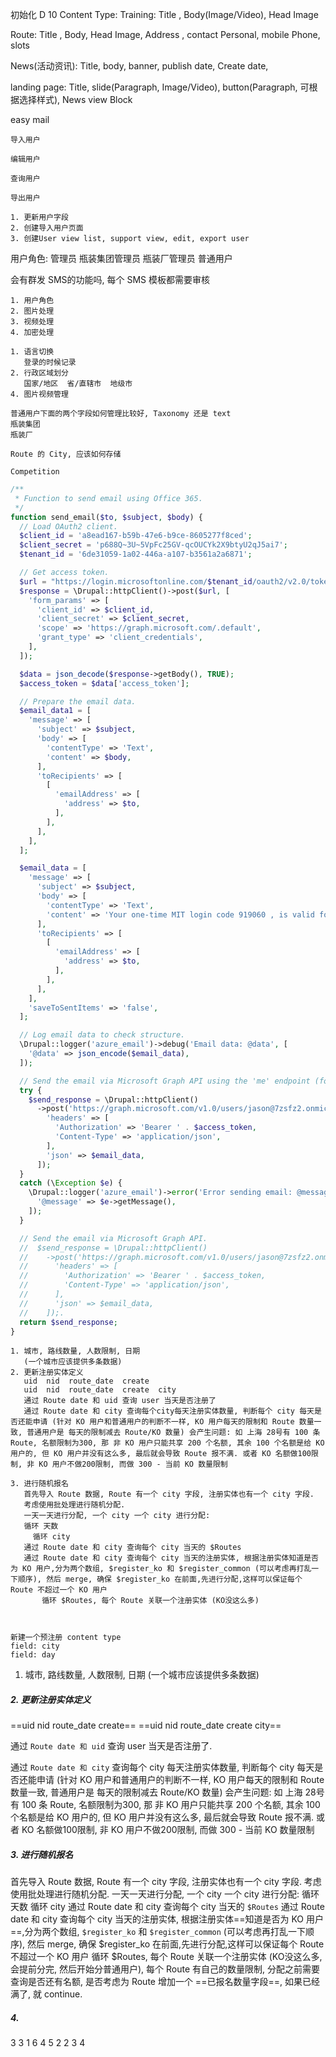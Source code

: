 初始化 D 10
Content Type: 
Training: Title ,  Body(Image/Video),  Head Image

Route:  Title ,  Body,  Head Image, Address  , contact Personal, mobile Phone, slots

News(活动资讯): Title, body, banner, publish date, Create date, 

landing page: Title, slide(Paragraph, Image/Video), button(Paragraph, 可根据选择样式), News view Block


easy mail

```
导入用户

编辑用户

查询用户

导出用户

1. 更新用户字段
2. 创建导入用户页面
3. 创建User view list, support view, edit, export user
```

用户角色:
管理员
瓶装集团管理员
瓶装厂管理员
普通用户

会有群发 SMS的功能吗, 每个 SMS 模板都需要审核

```
1. 用户角色
2. 图片处理
3. 视频处理
4. 加密处理
```


```
1. 语言切换
   登录的时候记录
2. 行政区域划分
   国家/地区  省/直辖市  地级市
4. 图片视频管理
```

```
普通用户下面的两个字段如何管理比较好, Taxonomy 还是 text
瓶装集团
瓶装厂

Route 的 City, 应该如何存储

Competition 
```


```php
/**
 * Function to send email using Office 365.
 */
function send_email($to, $subject, $body) {
  // Load OAuth2 client.
  $client_id = 'a8ead167-b59b-47e6-b9ce-8605277f8ced';
  $client_secret = 'p688Q~3U~5VpFc25GV-qcOUCYk2X9btyU2qJ5ai7';
  $tenant_id = '6de31059-1a02-446a-a107-b3561a2a6871';

  // Get access token.
  $url = "https://login.microsoftonline.com/$tenant_id/oauth2/v2.0/token";
  $response = \Drupal::httpClient()->post($url, [
    'form_params' => [
      'client_id' => $client_id,
      'client_secret' => $client_secret,
      'scope' => 'https://graph.microsoft.com/.default',
      'grant_type' => 'client_credentials',
    ],
  ]);

  $data = json_decode($response->getBody(), TRUE);
  $access_token = $data['access_token'];

  // Prepare the email data.
  $email_data1 = [
    'message' => [
      'subject' => $subject,
      'body' => [
        'contentType' => 'Text',
        'content' => $body,
      ],
      'toRecipients' => [
        [
          'emailAddress' => [
            'address' => $to,
          ],
        ],
      ],
    ],
  ];

  $email_data = [
    'message' => [
      'subject' => $subject,
      'body' => [
        'contentType' => 'Text',
        'content' => 'Your one-time MIT login code 919060 , is valid for only 15 minutes.',
      ],
      'toRecipients' => [
        [
          'emailAddress' => [
            'address' => $to,
          ],
        ],
      ],
    ],
    'saveToSentItems' => 'false',
  ];

  // Log email data to check structure.
  \Drupal::logger('azure_email')->debug('Email data: @data', [
    '@data' => json_encode($email_data),
  ]);

  // Send the email via Microsoft Graph API using the 'me' endpoint (for authenticated user)
  try {
    $send_response = \Drupal::httpClient()
      ->post('https://graph.microsoft.com/v1.0/users/jason@7zsfz2.onmicrosoft.com/sendMail', [
        'headers' => [
          'Authorization' => 'Bearer ' . $access_token,
          'Content-Type' => 'application/json',
        ],
        'json' => $email_data,
      ]);
  }
  catch (\Exception $e) {
    \Drupal::logger('azure_email')->error('Error sending email: @message', [
      '@message' => $e->getMessage(),
    ]);
  }

  // Send the email via Microsoft Graph API.
  //  $send_response = \Drupal::httpClient()
  //    ->post('https://graph.microsoft.com/v1.0/users/jason@7zsfz2.onmicrosoft.com/sendMail', [
  //      'headers' => [
  //        'Authorization' => 'Bearer ' . $access_token,
  //        'Content-Type' => 'application/json',
  //      ],
  //      'json' => $email_data,
  //    ]);.
  return $send_response;
}
```

```
1. 城市, 路线数量, 人数限制, 日期
   (一个城市应该提供多条数据)
2. 更新注册实体定义
   uid  nid  route_date  create
   uid  nid  route_date  create  city
   通过 Route date 和 uid 查询 user 当天是否注册了
   通过 Route date 和 city 查询每个city每天注册实体数量, 判断每个 city 每天是否还能申请 (针对 KO 用户和普通用户的判断不一样, KO 用户每天的限制和 Route 数量一致, 普通用户是 每天的限制减去 Route/KO 数量) 会产生问题: 如 上海 28号有 100 条 Route, 名额限制为300, 那 非 KO 用户只能共享 200 个名额, 其余 100 个名额是给 KO 用户的, 但 KO 用户并没有这么多, 最后就会导致 Route 报不满. 或者 KO 名额做100限制, 非 KO 用户不做200限制, 而做 300 - 当前 KO 数量限制

3. 进行随机报名
   首先导入 Route 数据, Route 有一个 city 字段, 注册实体也有一个 city 字段.
   考虑使用批处理进行随机分配.
   一天一天进行分配, 一个 city 一个 city 进行分配:
   循环 天数
     循环 city
   通过 Route date 和 city 查询每个 city 当天的 $Routes
   通过 Route date 和 city 查询每个 city 当天的注册实体, 根据注册实体知道是否为 KO 用户,分为两个数组, $register_ko 和 $register_common (可以考虑再打乱一下顺序), 然后 merge, 确保 $register_ko 在前面,先进行分配,这样可以保证每个 Route 不超过一个 KO 用户
       循环 $Routes, 每个 Route 关联一个注册实体 (KO没这么多)
   
   

新建一个预注册 content type
field: city
field: day
```


1. 城市, 路线数量, 人数限制, 日期
   (一个城市应该提供多条数据)
##### 2. 更新注册实体定义
   ==uid  nid  route_date  create==
   ==uid  nid  route_date  create  city==
   
   通过 `Route date 和 uid` 查询 user 当天是否注册了.
   
   通过 `Route date 和 city` 查询每个 city 每天注册实体数量, 判断每个 city 每天是否还能申请 (针对 KO 用户和普通用户的判断不一样, KO 用户每天的限制和 Route 数量一致, 普通用户是 每天的限制减去 Route/KO 数量)
   会产生问题: 如 上海 28号有 100 条 Route, 名额限制为300, 那 非 KO 用户只能共享 200 个名额, 其余 100 个名额是给 KO 用户的, 但 KO 用户并没有这么多, 最后就会导致 Route 报不满. 或者 KO 名额做100限制, 非 KO 用户不做200限制, 而做 300 - 当前 KO 数量限制
##### 3. 进行随机报名
   首先导入 Route 数据, Route 有一个 city 字段, 注册实体也有一个 city 字段.
   考虑使用批处理进行随机分配.
   一天一天进行分配, 一个 city 一个 city 进行分配:
   循环 天数
     循环 city
   通过 Route date 和 city 查询每个 city 当天的 `$Routes`
   通过 Route date 和 city 查询每个 city 当天的注册实体, 根据注册实体==知道是否为 KO 用户==,分为两个数组, `$register_ko` 和 `$register_common` (可以考虑再打乱一下顺序), 然后 merge, 确保 $register_ko 在前面,先进行分配,这样可以保证每个 Route 不超过一个 KO 用户
       循环 $Routes, 每个 Route 关联一个注册实体 (KO没这么多, 会提前分完, 然后开始分普通用户), 每个 Route 有自己的数量限制, 分配之前需要查询是否还有名额, 是否考虑为 Route 增加一个 ==已报名数量字段==, 如果已经满了, 就 continue.

##### 4.


 3  3   1   6 
4  5  2  2  3 4